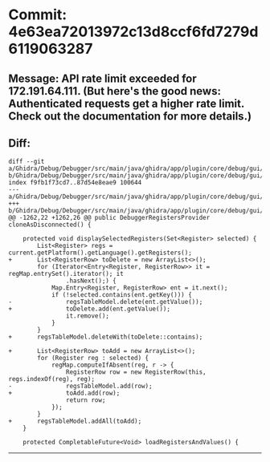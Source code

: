 # Commit: 4e63ea72013972c13d8ccf6fd7279d6119063287
## Message: API rate limit exceeded for 172.191.64.111. (But here's the good news: Authenticated requests get a higher rate limit. Check out the documentation for more details.)
## Diff:
```
diff --git a/Ghidra/Debug/Debugger/src/main/java/ghidra/app/plugin/core/debug/gui/register/DebuggerRegistersProvider.java b/Ghidra/Debug/Debugger/src/main/java/ghidra/app/plugin/core/debug/gui/register/DebuggerRegistersProvider.java
index f9fb1f73cd7..87d54e8eae9 100644
--- a/Ghidra/Debug/Debugger/src/main/java/ghidra/app/plugin/core/debug/gui/register/DebuggerRegistersProvider.java
+++ b/Ghidra/Debug/Debugger/src/main/java/ghidra/app/plugin/core/debug/gui/register/DebuggerRegistersProvider.java
@@ -1262,22 +1262,26 @@ public DebuggerRegistersProvider cloneAsDisconnected() {
 
 	protected void displaySelectedRegisters(Set<Register> selected) {
 		List<Register> regs = current.getPlatform().getLanguage().getRegisters();
+		List<RegisterRow> toDelete = new ArrayList<>();
 		for (Iterator<Entry<Register, RegisterRow>> it = regMap.entrySet().iterator(); it
 				.hasNext();) {
 			Map.Entry<Register, RegisterRow> ent = it.next();
 			if (!selected.contains(ent.getKey())) {
-				regsTableModel.delete(ent.getValue());
+				toDelete.add(ent.getValue());
 				it.remove();
 			}
 		}
+		regsTableModel.deleteWith(toDelete::contains);
 
+		List<RegisterRow> toAdd = new ArrayList<>();
 		for (Register reg : selected) {
 			regMap.computeIfAbsent(reg, r -> {
 				RegisterRow row = new RegisterRow(this, regs.indexOf(reg), reg);
-				regsTableModel.add(row);
+				toAdd.add(row);
 				return row;
 			});
 		}
+		regsTableModel.addAll(toAdd);
 	}
 
 	protected CompletableFuture<Void> loadRegistersAndValues() {
```
-----------------------------------
